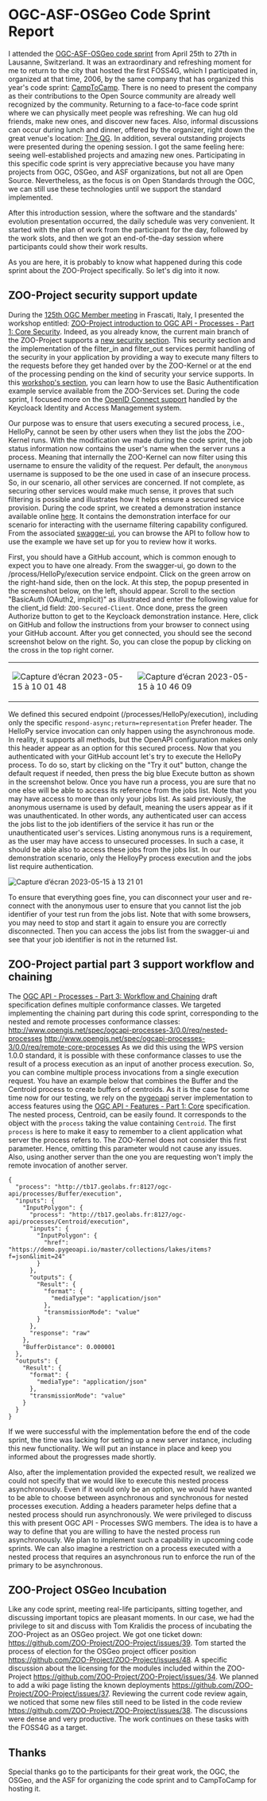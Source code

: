# OGC-ASF-OSGeo Code Sprint Report

I attended the [OGC-ASF-OSGeo code sprint](https://developer.ogc.org/sprints/20/) from April 25th to 27th in Lausanne, Switzerland. It was an extraordinary and refreshing moment for me to return to the city that hosted the first FOSS4G, which I participated in, organized at that time, 2006, by the same company that has organized this year's code sprint: [CampToCamp](https://www.camptocamp.com/). There is no need to present the company as their contributions to the Open Source community are already well recognized by the community. Returning to a face-to-face code sprint where we can physically meet people was refreshing. We can hug old friends, make new ones, and discover new faces. Also, informal discussions can occur during lunch and dinner, offered by the organizer, right down the great venue's location: [The QG](https://www.openstreetmap.org/way/977563755#map=18/46.54540/6.55026). In addition, several outstanding projects were presented during the opening session. I got the same feeling here: seeing well-established projects and amazing new ones. Participating in this specific code sprint is very appreciative because you have many projects from OGC, OSGeo, and ASF organizations, but not all are Open Source. Nevertheless, as the focus is on Open Standards through the OGC, we can still use these technologies until we support the standard implemented.

After this introduction session, where the software and the standards' evolution presentation occurred, the daily schedule was very convenient. It started with the plan of work from the participant for the day, followed by the work slots, and then we got an end-of-the-day session where participants could show their work results. 

As you are here, it is probably to know what happened during this code sprint about the ZOO-Project specifically. So let's dig into it now.


## ZOO-Project security support update


During the [125th OGC Member meeting](https://www.ogc.org/ogc-events/125th-ogc-member-meeting-dubai/) in Frascati, Italy, I presented the workshop entitled: [ZOO-Project introduction to OGC API - Processes - Part 1: Core Security](https://zoo-project.github.io/workshops/2023/index.html). Indeed, as you already know, the current main branch of the ZOO-Project supports a [new security section](https://zoo-project.github.io/docs/kernel/configuration.html#openapi-security). This security section and the implementation of the filter_in and filter_out services permit handling of the security in your application by providing a way to execute many filters to the requests before they get handed over by the ZOO-Kernel or at the end of the processing pending on the kind of security your service supports. In this [workshop's section](https://zoo-project.github.io/workshops/2023/setup_security_basicauth.html), you can learn how to use the Basic Authentification example service available from the ZOO-Services set. During the code sprint, I focused more on the [OpenID Connect support](https://zoo-project.github.io/workshops/2023/setup_security_openid_connect.html) handled by the Keycloack Identity and Access Management system.

Our purpose was to ensure that users executing a secured process, i.e., HelloPy, cannot be seen by other users when they list the jobs the ZOO-Kernel runs. With the modification we made during the code sprint, the job status information now contains the user's name when the server runs a process. Meaning that internally the ZOO-Kernel can now filter using this username to ensure the validity of the request. 
Per default, the ``anonymous`` username is supposed to be the one used in case of an insecure process. So, in our scenario, all other services are concerned. If not complete, as securing other services would make much sense, it proves that such filtering is possible and illustrates how it helps ensure a secured service provision.
During the code sprint, we created a demonstration instance available online [here](http://tb17.geolabs.fr:8125/ogc-api/). It contains the demonstration interface for our scenario for interacting with the username filtering capability configured. From the associated [swagger-ui](http://tb17.geolabs.fr:8125/swagger-ui/oapip/), you can browse the API to follow how to use the example we have set up for you to review how it works.

First, you should have a GitHub account, which is common enough to expect you to have one already. From the swagger-ui, go down to the /process/HelloPy/execution service endpoint. Click on the green arrow on the right-hand side, then on the lock. At this step, the popup presented in the screenshot below, on the left, should appear. Scroll to the section "BasicAuth (OAuth2, implicit)" as illustrated and enter the following value for the client_id field: ``ZOO-Secured-Client``. Once done, press the green Authorize button to get to the Keycloack demonstration instance. Here, click on GitHub and follow the instructions from your browser to connect using your GitHub account. After you get connected, you should see the second screenshot below on the right. So, you can close the popup by clicking on the cross in the top right corner.

<table>
<tr>
<td>

![Capture d’écran 2023-05-15 à 10 01 48](https://github.com/ZOO-Project/ZOO-Project/assets/1606022/21494930-f874-47f7-a5d8-30f0107a5abf)

</td>
<td>

![Capture d’écran 2023-05-15 à 10 46 09](https://github.com/ZOO-Project/ZOO-Project/assets/1606022/c41b451c-0058-4fd2-9373-c900e4c79f04)

</td>
</tr>
</table>

We defined this secured endpoint (/processes/HelloPy/execution), including only the specific ``respond-async;return=representation`` Prefer header. The HelloPy service invocation can only happen using the asynchronous mode. In reality, it supports all methods, but the OpenAPI configuration makes only this header appear as an option for this secured process. Now that you authenticated with your GitHub account let's try to execute the HelloPy process. To do so, start by clicking on the "Try it out" button, change the default request if needed, then press the big blue Execute button as shown in the screenshot below. Once you have run a process, you are sure that no one else will be able to access its reference from the jobs list. Note that you may have access to more than only your jobs list. As said previously, the anonymous username is used by default, meaning the users appear as if it was unauthenticated. In other words, any authenticated user can access the jobs list to the job identifiers of the service it has run or the unauthenticated user's services. Listing anonymous runs is a requirement, as the user may have access to unsecured processes. In such a case, it should be able also to access these jobs from the jobs list. In our demonstration scenario, only the HelloyPy process execution and the jobs list require authentication. 

![Capture d’écran 2023-05-15 à 13 21 01](https://github.com/ZOO-Project/ZOO-Project/assets/1606022/a7d9647e-d2ba-48a6-aeed-cdf01656afd2)

To ensure that everything goes fine, you can disconnect your user and re-connect with the anonymous user to ensure that you cannot list the job identifier of your test run from the jobs list. Note that with some browsers, you may need to stop and start it again to ensure you are correctly disconnected. Then you can access the jobs list from the swagger-ui and see that your job identifier is not in the returned list.

## ZOO-Project partial part 3 support workflow and chaining

The [OGC API - Processes - Part 3: Workflow and Chaining](https://docs.ogc.org/DRAFTS/21-009.html) draft specification defines multiple conformance classes. We targeted implementing the chaining part during this code sprint, corresponding to the nested and remote processes conformance classes:
http://www.opengis.net/spec/ogcapi-processes-3/0.0/req/nested-processes
http://www.opengis.net/spec/ogcapi-processes-3/0.0/req/remote-core-processes
As we did this using the WPS version 1.0.0 standard, it is possible with these conformance classes to use the result of a process execution as an input of another process execution. So, you can combine multiple process invocations from a single execution request. You have an example below that combines the Buffer and the Centroid process to create buffers of centroids. As it is the case for some time now for our testing, we rely on the [pygeoapi](https://pygeoapi.io) server implementation to access features using the [OGC API - Features - Part 1: Core](https://docs.opengeospatial.org/is/17-069r4/17-069r4.html) specification. The nested process, Centroid, can be easily found. It corresponds to the object with the ``process`` taking the value containing ``Centroid``. The first ``process`` is here to make it easy to remember to a client application what server the process refers to. The ZOO-Kernel does not consider this first parameter. Hence, omitting this parameter would not cause any issues. Also, using another server than the one you are requesting won't imply the remote invocation of another server.

`````
{
  "process": "http://tb17.geolabs.fr:8127/ogc-api/processes/Buffer/execution",
  "inputs": {
    "InputPolygon": {
      "process": "http://tb17.geolabs.fr:8127/ogc-api/processes/Centroid/execution",
      "inputs": {
        "InputPolygon": {
          "href": "https://demo.pygeoapi.io/master/collections/lakes/items?f=json&limit=24"
        }
      },
      "outputs": {
        "Result": {
          "format": {
            "mediaType": "application/json"
          },
          "transmissionMode": "value"
        }
      },
      "response": "raw"
    },
    "BufferDistance": 0.000001
  },
  "outputs": {
    "Result": {
      "format": {
        "mediaType": "application/json"
      },
      "transmissionMode": "value"
    }
  }
}
`````

If we were successful with the implementation before the end of the code sprint, the time was lacking for setting up a new server instance, including this new functionality. We will put an instance in place and keep you informed about the progresses made shortly. 

Also, after the implementation provided the expected result, we realized we could not specify that we would like to execute this nested process asynchronously. Even if it would only be an option, we would have wanted to be able to choose between asynchronous and synchronous for nested processes execution. Adding a headers parameter helps define that a nested process should run asynchronously. We were privileged to discuss this with present OGC API - Processes SWG members. The idea is to have a way to define that you are willing to have the nested process run asynchronously. We plan to implement such a capability in upcoming code sprints. We can also imagine a restriction on a process executed with a nested process that requires an asynchronous run to enforce the run of the primary to be asynchronous.


## ZOO-Project OSGeo Incubation

Like any code sprint, meeting real-life participants, sitting together, and discussing important topics are pleasant moments. In our case, we had the privilege to sit and discuss with Tom Kralidis the process of incubating the ZOO-Project as an OSGeo project. We got one ticket down: https://github.com/ZOO-Project/ZOO-Project/issues/39. Tom started the process of election for the OSGeo project officer position https://github.com/ZOO-Project/ZOO-Project/issues/48. A specific discussion about the licensing for the modules included within the ZOO-Project https://github.com/ZOO-Project/ZOO-Project/issues/34. We planned to add a wiki page listing the known deployments https://github.com/ZOO-Project/ZOO-Project/issues/37. Reviewing the current code review again, we noticed that some new files still need to be listed in the code review https://github.com/ZOO-Project/ZOO-Project/issues/38. The discussions were dense and very productive. The work continues on these tasks with the FOSS4G as a target.

## Thanks

Special thanks go to the participants for their great work, the OGC, the OSGeo, and the ASF for organizing the code sprint and to CampToCamp for hosting it.
